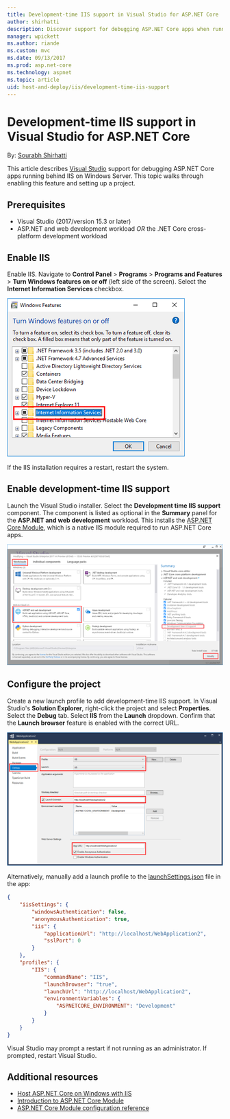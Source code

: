 ```yaml
---
title: Development-time IIS support in Visual Studio for ASP.NET Core
author: shirhatti
description: Discover support for debugging ASP.NET Core apps when running behind IIS on Windows Server.
manager: wpickett
ms.author: riande
ms.custom: mvc
ms.date: 09/13/2017
ms.prod: asp.net-core
ms.technology: aspnet
ms.topic: article
uid: host-and-deploy/iis/development-time-iis-support
---
```

# Development-time IIS support in Visual Studio for ASP.NET Core

By: [Sourabh Shirhatti](https://twitter.com/sshirhatti)

This article describes [Visual Studio](https://www.visualstudio.com/vs/) support for debugging ASP.NET Core apps running behind IIS on Windows Server. This topic walks through enabling this feature and setting up a project.

## Prerequisites

* Visual Studio (2017/version 15.3 or later)
* ASP.NET and web development workload *OR* the .NET Core cross-platform development workload

## Enable IIS

Enable IIS. Navigate to **Control Panel** > **Programs** > **Programs and Features** > **Turn Windows features on or off** (left side of the screen). Select the **Internet Information Services** checkbox.

![Windows Features showing Internet Information Services checkbox checked as a black square (not a checkmark) indicating that some of the IIS features are enabled](development-time-iis-support/_static/enable_iis.png)

If the IIS installation requires a restart, restart the system.

## Enable development-time IIS support

Launch the Visual Studio installer. Select the **Development time IIS support** component. The component is listed as optional in the **Summary** panel for the **ASP.NET and web development** workload. This installs the [ASP.NET Core Module](xref:fundamentals/servers/aspnet-core-module), which is a native IIS module required to run ASP.NET Core apps.

![Modifying Visual Studio features: The Workloads tab is selected. In the Web and Cloud section, the ASP.NET and web development panel is selected. On the right in the Optional area of the Summary panel, there's a checkbox for Development time IIS support.](development-time-iis-support/_static/development_time_support.png)

## Configure the project

Create a new launch profile to add development-time IIS support. In Visual Studio's **Solution Explorer**, right-click the project and select **Properties**. Select the **Debug** tab. Select **IIS** from the **Launch** dropdown. Confirm that the **Launch browser** feature is enabled with the correct URL.

![Project properties window with the Debug tab selected. The Profile and Launch settings are set to IIS. The Launch browser feature is enabled with an address of http://localhost/WebApplication2. The same address is also provided in the App URL field of the Web Server Settings area with Enable Anonymous Authentication enabled.](development-time-iis-support/_static/project_properties.png)

Alternatively, manually add a launch profile to the [launchSettings.json](http://json.schemastore.org/launchsettings) file in the app:

```json
{
    "iisSettings": {
        "windowsAuthentication": false,
        "anonymousAuthentication": true,
        "iis": {
            "applicationUrl": "http://localhost/WebApplication2",
            "sslPort": 0
        }
    },
    "profiles": {
        "IIS": {
            "commandName": "IIS",
            "launchBrowser": "true",
            "launchUrl": "http://localhost/WebApplication2",
            "environmentVariables": {
                "ASPNETCORE_ENVIRONMENT": "Development"
            }
        }
    }
}
```

Visual Studio may prompt a restart if not running as an administrator. If prompted, restart Visual Studio.

## Additional resources

* [Host ASP.NET Core on Windows with IIS](xref:host-and-deploy/iis/index)
* [Introduction to ASP.NET Core Module](xref:fundamentals/servers/aspnet-core-module)
* [ASP.NET Core Module configuration reference](xref:host-and-deploy/aspnet-core-module)

